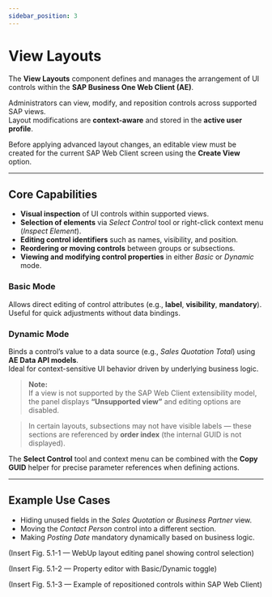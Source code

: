 ```yaml
---
sidebar_position: 3
---
```


# View Layouts

The **View Layouts** component defines and manages the arrangement of UI controls within the **SAP Business One Web Client (AE)**.

Administrators can view, modify, and reposition controls across supported SAP views.  
Layout modifications are **context-aware** and stored in the **active user profile**.

Before applying advanced layout changes, an editable view must be created for the current SAP Web Client screen using the **Create View** option.

---

## Core Capabilities

- **Visual inspection** of UI controls within supported views.  
- **Selection of elements** via *Select Control* tool or right-click context menu (*Inspect Element*).  
- **Editing control identifiers** such as names, visibility, and position.  
- **Reordering or moving controls** between groups or subsections.  
- **Viewing and modifying control properties** in either *Basic* or *Dynamic* mode.

### Basic Mode
Allows direct editing of control attributes (e.g., **label**, **visibility**, **mandatory**).  
Useful for quick adjustments without data bindings.

### Dynamic Mode
Binds a control’s value to a data source (e.g., *Sales Quotation Total*) using **AE Data API models**.  
Ideal for context-sensitive UI behavior driven by underlying business logic.

> **Note:**  
> If a view is not supported by the SAP Web Client extensibility model, the panel displays **“Unsupported view”** and editing options are disabled.

> In certain layouts, subsections may not have visible labels — these sections are referenced by **order index** (the internal GUID is not displayed).

The **Select Control** tool and context menu can be combined with the **Copy GUID** helper for precise parameter references when defining actions.

---

## Example Use Cases

- Hiding unused fields in the *Sales Quotation* or *Business Partner* view.  
- Moving the *Contact Person* control into a different section.  
- Making *Posting Date* mandatory dynamically based on business logic.


(Insert Fig. 5.1-1 — WebUp layout editing panel showing control selection)

(Insert Fig. 5.1-2 — Property editor with Basic/Dynamic toggle)

(Insert Fig. 5.1-3 — Example of repositioned controls within SAP Web Client)